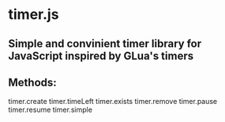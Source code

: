 <h1><b>timer.js</b></h1>
<h2>Simple and convinient timer library for JavaScript inspired by GLua's timers</h2>

<h2>Methods:</h2>
timer.create
timer.timeLeft
timer.exists
timer.remove
timer.pause
timer.resume
timer.simple
